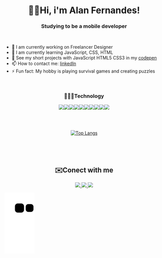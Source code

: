 <h1 align="center"> 👋🏾Hi, i'm Alan Fernandes! </h1>
<h3 align="center"> Studying to be a mobile developer  </h3>

<br>

- 🔭 I am currently working on Freelancer Designer
- 🌱 I am currently learning JavaScript, CSS, HTML
- 💫 See my short projects with JavaScript HTML5 CSS3 in my [codepen](codepen.io/allanfernds) 
- 📫 How to contact me: [linkedIn](https://www.linkedin.com/in/alan-fernandes-03096317b/)
- ⚡ Fun fact: My hobby is playing survival games and creating puzzles

<br>

<h3 align="center"> 👨🏾‍💻Technology   </h3>
<div align="center">
<img src=" https://upload.wikimedia.org/wikipedia/commons/9/99/Unofficial_JavaScript_logo_2.svg" width="50px" ><img src="https://cdn.jsdelivr.net/gh/devicons/devicon/icons/html5/html5-original.svg" width="50px"/><img src="https://cdn.jsdelivr.net/gh/devicons/devicon/icons/css3/css3-original.svg" width="50px"/><img src="https://cdn.jsdelivr.net/gh/devicons/devicon/icons/python/python-original.svg" width="50px" /><img src="https://cdn.jsdelivr.net/gh/devicons/devicon/icons/linux/linux-original.svg" width="50px"/><img src="https://cdn.jsdelivr.net/gh/devicons/devicon/icons/bulma/bulma-plain.svg" width="50px" /><img src="https://cdn.jsdelivr.net/gh/devicons/devicon/icons/figma/figma-original.svg" width="50px"/><img src="https://cdn.jsdelivr.net/gh/devicons/devicon/icons/photoshop/photoshop-plain.svg" width="50px"/><img src="https://cdn.jsdelivr.net/gh/devicons/devicon/icons/illustrator/illustrator-plain.svg" width="50px"/><img src="https://cdn.jsdelivr.net/gh/devicons/devicon/icons/gimp/gimp-original.svg" width="50px"/>
</div>

<br><br>

<div align="center">
  
[![Top Langs](https://github-readme-stats.vercel.app/api/top-langs/?username=allanfernds&layout=compact)](https://github.com/USERNAME/github-readme-stats)

</div>
<br><br><br>

## <center> ✉️Conect with me</center>

<center>
<a href="https://www.linkedin.com/in/alan-fernandes-03096317b/" alt="Instagram" target="_blank">
  <img src="https://img.shields.io/badge/LinkedIn-0077B5?style=for-the-badge&logo=linkedin&logoColor=white">
</a>
<a href="https://criarmeulink.com.br/u/1652531392" alt="Instagram" target="_blank">
  <img src="https://img.shields.io/badge/Gmail-D14836?style=for-the-badge&logo=gmail&logoColor=white">
</a>
<a href="https://www.instagram.com/_alanfernds" alt="Instagram" target="_blank">
  <img src="https://img.shields.io/badge/-Instagram-DF0174?style=for-the-badge&labelColor=DF0174&logo=instagram&logoColor=white&link=https://www.instagram.com/_alanfernds">
</a>
</center>

![Snake animation](https://github.com/allanfernds/allanfernds/blob/output/github-contribution-grid-snake.svg)
